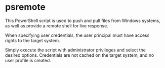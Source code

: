 # psremote

This PowerShell script is used to push and pull files from Windows systems, as well as provide a remote shell for live response. 

When specifying user credentials, the user principal must have access rights to the target system.

Simply execute the script with administrator privileges and select the desired options. Credentials are not cached on the target system, and no user profile is created.
